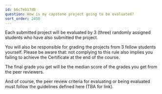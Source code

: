 ```yaml
---
id: b6c7eb17d8
question: How is my capstone project going to be evaluated?
sort_order: 2450
---
```


Each submitted project will be evaluated by 3 (three) randomly assigned students who have also submitted the project.

You will also be responsible for grading the projects from 3 fellow students yourself. Please be aware that: not complying to this rule also implies you failing to achieve the Certificate at the end of the course.

The final grade you get will be the median score of the grades you get from the peer reviewers.

And of course, the peer review criteria for evaluating or being evaluated must follow the guidelines defined here (TBA for link).

